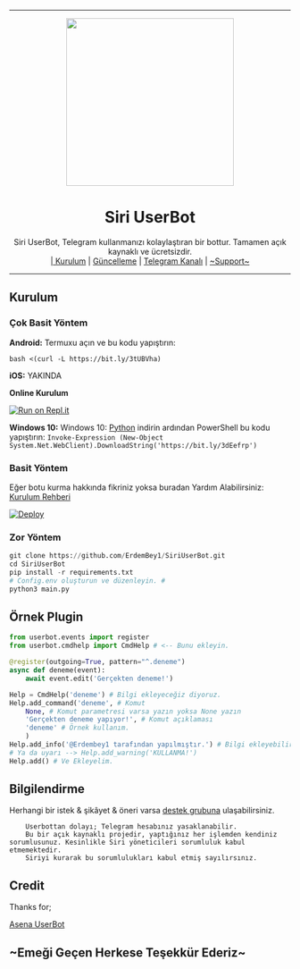 
----

<div align="center">
  <img src="https://gitlab.com/ErdemBey1/siri/raw/master/IMG_20210212_012609_969.jpg" width="300" height="300">
  <h1>Siri UserBot</h1>
</div>
<p align="center">
    Siri UserBot, Telegram kullanmanızı kolaylaştıran bir bottur. Tamamen açık kaynaklı ve ücretsizdir.
    <br>
        <a href="https://github.com/ErdemBey1/SiriUserBot/blob/master/README.md#kurulum">| Kurulum</a> |
        <a href="https://github.com/ErdemBey1/SiriUserBot/wiki/G%C3%BCncelleme">Güncelleme</a> |
        <a href="https://t.me/SiriUserBot">Telegram Kanalı</a> |
        <a href="https://t.me/SiriSupport">~Support~</a>
    <br>
</p>

----

## Kurulum
### Çok Basit Yöntem

**Android:** Termuxu açın ve bu kodu yapıştırın:

` bash <(curl -L https://bit.ly/3tUBVha) `

**iOS:**  YAKINDA


**Online Kurulum**

[![Run on Repl.it](https://repl.it/badge/github/ErdemBey1/siriinstaller)](https://repl.it/@ErdemBey1/siriinstaller)

**Windows 10:** Windows 10: [Python](https://www.microsoft.com/en-us/p/python-38/9mssztt1n39l?activetab=pivot:overviewtab) indirin ardından PowerShell bu kodu yapıştırın:
`Invoke-Expression (New-Object System.Net.WebClient).DownloadString('https://bit.ly/3dEefrp')`

### Basit Yöntem
Eğer botu kurma hakkında fikriniz yoksa buradan Yardım Alabilirsiniz: [Kurulum Rehberi](https://t.me/sirisupport)

[![Deploy](https://www.herokucdn.com/deploy/button.svg)](https://heroku.com/deploy?template=https://github.com/ErdemBey1/SiriUserBot)
### Zor Yöntem
```python
git clone https://github.com/ErdemBey1/SiriUserBot.git
cd SiriUserBot
pip install -r requirements.txt
# Config.env oluşturun ve düzenleyin. #
python3 main.py
```

## Örnek Plugin
```python
from userbot.events import register
from userbot.cmdhelp import CmdHelp # <-- Bunu ekleyin.

@register(outgoing=True, pattern="^.deneme")
async def deneme(event):
    await event.edit('Gerçekten deneme!')

Help = CmdHelp('deneme') # Bilgi ekleyeceğiz diyoruz.
Help.add_command('deneme', # Komut
    None, # Komut parametresi varsa yazın yoksa None yazın
    'Gerçekten deneme yapıyor!', # Komut açıklaması
    'deneme' # Örnek kullanım.
    )
Help.add_info('@Erdembey1 tarafından yapılmıştır.') # Bilgi ekleyebilirsiniz.
# Ya da uyarı --> Help.add_warning('KULLANMA!')
Help.add() # Ve Ekleyelim.
```

## Bilgilendirme
Herhangi bir istek & şikâyet & öneri varsa [destek grubuna](https://t.me/SiriSupport) ulaşabilirsiniz.

```
    Userbottan dolayı; Telegram hesabınız yasaklanabilir.
    Bu bir açık kaynaklı projedir, yaptığınız her işlemden kendiniz sorumlusunuz. Kesinlikle Siri yöneticileri sorumluluk kabul etmemektedir.
    Siriyi kurarak bu sorumlulukları kabul etmiş sayılırsınız.
```

## Credit
Thanks for;

[Asena UserBot](https://github.com/YusufUsta/AsenaUserBot)

## ~Emeği Geçen Herkese Teşekkür Ederiz~


